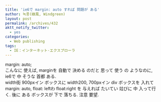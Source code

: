 ```yaml
---
title: 'ie6で margin: auto すれば 問題が ある'
author: 녹풍(綠風, Windgreen)
layout: post
permalink: /archives/432
aktt_notify_twitter:
  - yes
categories:
  - Web publishing
tags:
  - IE：インターネット·エクスプローラ
---
```

margin: auto;   
こんなに 使えば, marginを 自動で 決める のだと 思って 使う の ようなのに, ie6で 中 そうな 首都 ある.  
width街 900pxイン ボックスに width200, 700pxイン div ボックスを 入れて margin: auto, float: leftわ float:right を 与えれば たいてい 竝びに 中 入って行く. 後に ある ボックスが 下で 落ちる. 注意 要望.
